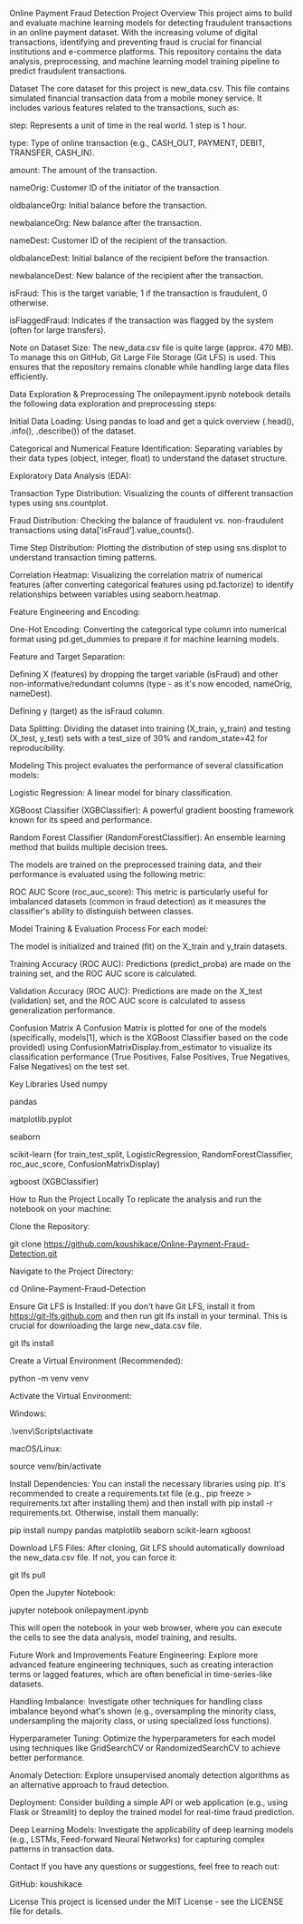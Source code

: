 Online Payment Fraud Detection
Project Overview
This project aims to build and evaluate machine learning models for detecting fraudulent transactions in an online payment dataset. With the increasing volume of digital transactions, identifying and preventing fraud is crucial for financial institutions and e-commerce platforms. This repository contains the data analysis, preprocessing, and machine learning model training pipeline to predict fraudulent transactions.

Dataset
The core dataset for this project is new_data.csv. This file contains simulated financial transaction data from a mobile money service. It includes various features related to the transactions, such as:

step: Represents a unit of time in the real world. 1 step is 1 hour.

type: Type of online transaction (e.g., CASH_OUT, PAYMENT, DEBIT, TRANSFER, CASH_IN).

amount: The amount of the transaction.

nameOrig: Customer ID of the initiator of the transaction.

oldbalanceOrg: Initial balance before the transaction.

newbalanceOrg: New balance after the transaction.

nameDest: Customer ID of the recipient of the transaction.

oldbalanceDest: Initial balance of the recipient before the transaction.

newbalanceDest: New balance of the recipient after the transaction.

isFraud: This is the target variable; 1 if the transaction is fraudulent, 0 otherwise.

isFlaggedFraud: Indicates if the transaction was flagged by the system (often for large transfers).

Note on Dataset Size: The new_data.csv file is quite large (approx. 470 MB). To manage this on GitHub, Git Large File Storage (Git LFS) is used. This ensures that the repository remains clonable while handling large data files efficiently.

Data Exploration & Preprocessing
The onilepayment.ipynb notebook details the following data exploration and preprocessing steps:

Initial Data Loading: Using pandas to load and get a quick overview (.head(), .info(), .describe()) of the dataset.

Categorical and Numerical Feature Identification: Separating variables by their data types (object, integer, float) to understand the dataset structure.

Exploratory Data Analysis (EDA):

Transaction Type Distribution: Visualizing the counts of different transaction types using sns.countplot.

Fraud Distribution: Checking the balance of fraudulent vs. non-fraudulent transactions using data['isFraud'].value_counts().

Time Step Distribution: Plotting the distribution of step using sns.displot to understand transaction timing patterns.

Correlation Heatmap: Visualizing the correlation matrix of numerical features (after converting categorical features using pd.factorize) to identify relationships between variables using seaborn.heatmap.

Feature Engineering and Encoding:

One-Hot Encoding: Converting the categorical type column into numerical format using pd.get_dummies to prepare it for machine learning models.

Feature and Target Separation:

Defining X (features) by dropping the target variable (isFraud) and other non-informative/redundant columns (type - as it's now encoded, nameOrig, nameDest).

Defining y (target) as the isFraud column.

Data Splitting: Dividing the dataset into training (X_train, y_train) and testing (X_test, y_test) sets with a test_size of 30% and random_state=42 for reproducibility.

Modeling
This project evaluates the performance of several classification models:

Logistic Regression: A linear model for binary classification.

XGBoost Classifier (XGBClassifier): A powerful gradient boosting framework known for its speed and performance.

Random Forest Classifier (RandomForestClassifier): An ensemble learning method that builds multiple decision trees.

The models are trained on the preprocessed training data, and their performance is evaluated using the following metric:

ROC AUC Score (roc_auc_score): This metric is particularly useful for imbalanced datasets (common in fraud detection) as it measures the classifier's ability to distinguish between classes.

Model Training & Evaluation Process
For each model:

The model is initialized and trained (fit) on the X_train and y_train datasets.

Training Accuracy (ROC AUC): Predictions (predict_proba) are made on the training set, and the ROC AUC score is calculated.

Validation Accuracy (ROC AUC): Predictions are made on the X_test (validation) set, and the ROC AUC score is calculated to assess generalization performance.

Confusion Matrix
A Confusion Matrix is plotted for one of the models (specifically, models[1], which is the XGBoost Classifier based on the code provided) using ConfusionMatrixDisplay.from_estimator to visualize its classification performance (True Positives, False Positives, True Negatives, False Negatives) on the test set.

Key Libraries Used
numpy

pandas

matplotlib.pyplot

seaborn

scikit-learn (for train_test_split, LogisticRegression, RandomForestClassifier, roc_auc_score, ConfusionMatrixDisplay)

xgboost (XGBClassifier)

How to Run the Project Locally
To replicate the analysis and run the notebook on your machine:

Clone the Repository:

git clone https://github.com/koushikace/Online-Payment-Fraud-Detection.git

Navigate to the Project Directory:

cd Online-Payment-Fraud-Detection

Ensure Git LFS is Installed:
If you don't have Git LFS, install it from https://git-lfs.github.com and then run git lfs install in your terminal. This is crucial for downloading the large new_data.csv file.

git lfs install

Create a Virtual Environment (Recommended):

python -m venv venv

Activate the Virtual Environment:

Windows:

.\venv\Scripts\activate

macOS/Linux:

source venv/bin/activate

Install Dependencies:
You can install the necessary libraries using pip. It's recommended to create a requirements.txt file (e.g., pip freeze > requirements.txt after installing them) and then install with pip install -r requirements.txt. Otherwise, install them manually:

pip install numpy pandas matplotlib seaborn scikit-learn xgboost

Download LFS Files: After cloning, Git LFS should automatically download the new_data.csv file. If not, you can force it:

git lfs pull

Open the Jupyter Notebook:

jupyter notebook onilepayment.ipynb

This will open the notebook in your web browser, where you can execute the cells to see the data analysis, model training, and results.

Future Work and Improvements
Feature Engineering: Explore more advanced feature engineering techniques, such as creating interaction terms or lagged features, which are often beneficial in time-series-like datasets.

Handling Imbalance: Investigate other techniques for handling class imbalance beyond what's shown (e.g., oversampling the minority class, undersampling the majority class, or using specialized loss functions).

Hyperparameter Tuning: Optimize the hyperparameters for each model using techniques like GridSearchCV or RandomizedSearchCV to achieve better performance.

Anomaly Detection: Explore unsupervised anomaly detection algorithms as an alternative approach to fraud detection.

Deployment: Consider building a simple API or web application (e.g., using Flask or Streamlit) to deploy the trained model for real-time fraud prediction.

Deep Learning Models: Investigate the applicability of deep learning models (e.g., LSTMs, Feed-forward Neural Networks) for capturing complex patterns in transaction data.

Contact
If you have any questions or suggestions, feel free to reach out:

GitHub: koushikace

License
This project is licensed under the MIT License - see the LICENSE file for details.